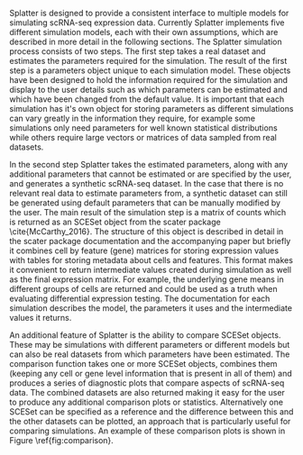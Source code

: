 Splatter is designed to provide a consistent interface to multiple models for simulating scRNA-seq expression data. Currently Splatter implements five different simulation models, each with their own assumptions, which are described in more detail in the following sections. The Splatter simulation process consists of two steps. The first step takes a real dataset and estimates the parameters required for the simulation. The result of the first step is a parameters object unique to each simulation model. These objects have been designed to hold the information required for the simulation and display to the user details such as which parameters can be estimated and which have been changed from the default value. It is important that each simulation has it's own object for storing parameters as different simulations can vary greatly in the information they require, for example some simulations only need parameters for well known statistical distributions while others require large vectors or matrices of data sampled from real datasets.

In the second step Splatter takes the estimated parameters, along with any additional parameters that cannot be estimated or are specified by the user, and generates a synthetic scRNA-seq dataset. In the case that there is no relevant real data to estimate parameters from, a synthetic dataset can still be generated using default parameters that can be manually modified by the user. The main result of the simulation step is a matrix of counts which is returned as an SCESet object from the scater package \cite{McCarthy_2016}. The structure of this object is described in detail in the scater package documentation and the accompanying paper but briefly it combines cell by feature (gene) matrices for storing expression values with tables for storing metadata about cells and features. This format makes it convenient to return intermediate values created during simulation as well as the final expression matrix. For example, the underlying gene means in different groups of cells are returned and could be used as a truth when evaluating differential expression testing. The documentation for each simulation describes the model, the parameters it uses and the intermediate values it returns.

An additional feature of Splatter is the ability to compare SCESet objects. These may be simulations with different parameters or different models but can also be real datasets from which parameters have been estimated. The comparison function takes one or more SCESet objects, combines them (keeping any cell or gene level information that is present in all of them) and produces a series of diagnostic plots that compare aspects of scRNA-seq data. The combined datasets are also returned making it easy for the user to produce any additional comparison plots or statistics. Alternatively one SCESet can be specified as a reference and the difference between this and the other datasets can be plotted, an approach that is particularly useful for comparing simulations. An example of these comparison plots is shown in Figure \ref{fig:comparison}.